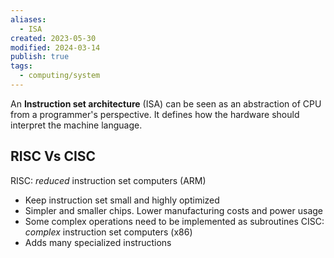 ```yaml
---
aliases:
  - ISA
created: 2023-05-30
modified: 2024-03-14
publish: true
tags:
  - computing/system
---
```

An **Instruction set architecture** (ISA) can be seen as an abstraction of CPU from a programmer's perspective. It defines how the hardware should interpret the machine language.

## RISC Vs CISC
RISC: _reduced_ instruction set computers (ARM)
- Keep instruction set small and highly optimized
- Simpler and smaller chips. Lower manufacturing costs and power usage
- Some complex operations need to be implemented as subroutines
CISC: _complex_ instruction set computers (x86)
- Adds many specialized instructions